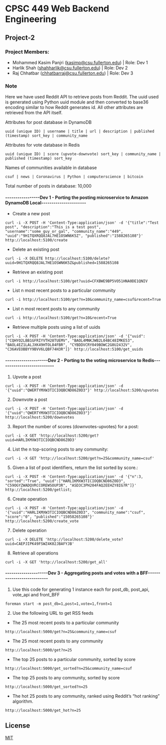 # CPSC 449 Web Backend Engineering
## Project-2
### Project Members:
* Mohammed Kasim Panjri (kasimp@csu.fullerton.edu) | Role: Dev 1
* Harlik Shah (shahharlik@csu.fullerton.edu) | Role: Dev 2 
* Raj Chhatbar (chhatbarraj@csu.fullerton.edu) | Role: Dev 3


### Note
Here we have used Reddit API to retrieve posts from Reddit. 
The uuid used is generated using Python uuid module and then converted to base36 encoding similar to how Reddit generates id.
All other attributes are retrieved from the API itself.

Attributes for post database in DynamoDB
```
uuid (unique ID) | username | title | url | description | published (timestamp) sort_key | community_name
```
Attributes for vote database in Redis
```
uuid (unique ID) | score (upvote-downvote) sort_key | community_name | published (timestamp) sort_key
```

Names of communities available in database
```
csuf | news | Coronavirus | Python | computerscience | bitcoin
```

Total number of posts in database: 10,000


#### -----------------Dev 1 - Porting the posting microservice to Amazon DynamoDB Local----------------------
* Create a new post
```shell script
curl -i -X POST -H 'Content-Type:application/json' -d '{"title":"Test post", "description":"This is a test post", "username":"some_guy_or_gal", "community_name":"449", "uuid":"9H1TQXRQQ8JAL7HE1OSWN6K5Z", "published":"1588265108"}' http://localhost:5100/create
```
* Delete an existing post
```shell script
curl -i -X DELETE http://localhost:5100/delete?uuid=9H1TQXRQQ8JAL7HE1OSWN6K5Z&published=1588265108
```
* Retrieve an existing post
```shell script
curl -i http://localhost:5100/get?uuid=CFXBWE9BP5VO51HNA0DE1QNIV
```
* List n most recent posts to a particular community
```shell script
curl -i http://localhost:5100/get?n=10&community_name=csuf&recent=True
```
* List n most recent posts to any community
```shell script
curl -i http://localhost:5100/get?n=10&recent=True
```
* Retrieve multiple posts using a list of uuids
```shell script
curl -i -X POST -H 'Content-Type:application/json' -d '{"uuid":["CQHYO2LBB1GFRIYVTH28TUEMV", "BAOL4MNKJWB2L04BC48IMKE53", "BAOL4EZ1LALJXK49HTOL84FBR", "CYBDDVCRY049BOWC2G0U2432V", "C36AVEOBBYY9BVV6LQBF74H3R"]}' http://localhost:5100/get_uuids
```

#### ---------------------Dev 2 - Porting to the voting microservice to Redis---------------------------
1. Upvote a post
```shell script
curl -i -X POST -H 'Content-Type:application/json' -d '{"uuid":"QWERTYMXW3TICIOQBCND86Z0D3"}' http://localhost:5200/upvotes
```
2. Downvote a post
```shell script
curl -i -X POST -H 'Content-Type:application/json' -d '{"uuid":"QWERTYMXW3TICIOQBCND86Z0D3"}' http://localhost:5200/downvotes
```
3. Report the number of scores (downvotes-upvotes) for a post:
```shell script
curl -i -X GET 'http://localhost:5200/get?uuid=HARLIKMXW3TICIOQBCND86Z0D3'
```
4. List the n top-scoring posts to any community:
```shell script
curl -i -X GET 'http://localhost:5200/get?n=25&community_name=csuf'
```
5. Given a list of post identifiers, return the list sorted by score.:
```shell script
curl -i -X POST -H 'Content-Type:application/json' -d '{"n":3, "sorted":"True", "uuid":["HARLIKMXW3TICIOQBCND86Z0D3", "C59OGYZWADQVRCCOREWSOUP3R", "ASD3C3PH204FAQ2EEHZY8IG7R"]}' http://localhost:5200/getlist;
```
6. Create operation
```shell script
curl -i -X POST -H 'Content-Type:application/json' -d '{"uuid":"HARLIKMXW3TICIOQBCND86Z0D3", "community_name":"csuf", "score":"0", "published":"15058265108"}' http://localhost:5200/create_vote
```
7. Delete operation
```shell script
curl -i -X DELETE 'http://localhost:5200/delete_vote?uuid=CAEPJIPK49FSWZ4K02JBAFYJB'
```
8. Retrieve all operations
```shell script
curl -i -X GET 'http://localhost:5200/get_all'
```


#### ---------------------Dev 3 - Aggregating posts and votes with a BFF---------------------------
1) Use this code for generating 1 instance each for post_db, post_api, vote_api and front_BFF
```shell script
foreman start -m post_db=1,post=1,vote=1,front=1
```

2) Use the following URL to get RSS feeds

  * The 25 most recent posts to a particular community
```
http://localhost:5000/get?n=25&community_name=csuf
```
  * The 25 most recent posts to any community
```
http://localhost:5000/get?n=25
```
  * The top 25 posts to a particular community, sorted by score
```
http://localhost:5000/get_sorted?n=25&community_name=csuf
```
  * The top 25 posts to any community, sorted by score
```
http://localhost:5000/get_sorted?n=25
```
  * The hot 25 posts to any community, ranked using Reddit’s “hot ranking” algorithm.
```
http://localhost:5000/get_hot?n=25
```


## License
[MIT](https://choosealicense.com/licenses/mit/)
